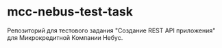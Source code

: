 # mcc-nebus-test-task
Репозиторий для тестового задания "Создание REST API приложения" для Микрокредитной Компании Небус.
